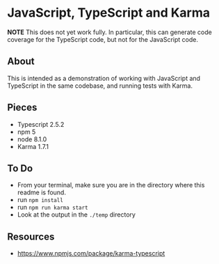 # JavaScript, TypeScript and Karma

**NOTE**  This does not yet work fully.  In particular, this can generate code coverage for the TypeScript code, but not for the JavaScript code.

## About
This is intended as a demonstration of working with JavaScript and TypeScript in the same codebase, and running tests with Karma.

## Pieces
* Typescript 2.5.2
* npm 5
* node 8.1.0
* Karma 1.7.1

## To Do
* From your terminal, make sure you are in the directory where this readme is found.
* run `npm install`
* run `npm run karma start`
* Look at the output in the `./temp` directory

## Resources
* https://www.npmjs.com/package/karma-typescript
